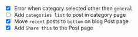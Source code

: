 + [x] Error when category selected other then `general`
+ [ ] Add `categories list` to post in category page 
+ [x] Move `recent` posts to `bottom` on blog Post page
+ [x] Add `Share this` to the Post page